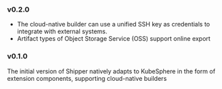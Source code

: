 ### v0.2.0
- The cloud-native builder can use a unified SSH key as credentials to integrate with external systems.
- Artifact types of Object Storage Service (OSS) support online export

### v0.1.0
The initial version of Shipper natively adapts to KubeSphere in the form of extension components, supporting cloud-native builders